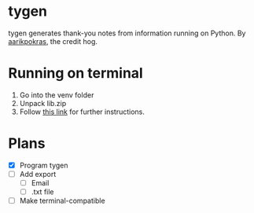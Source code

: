 # tygen
tygen generates thank-you notes from information running on Python.
By [aarikpokras](https://github.com/aarikpokras), the credit hog.

# Running on terminal
1. Go into the venv folder
2. Unpack lib.zip
3. Follow [this link](https://realpython.com/run-python-scripts/) for further instructions.

# Plans
- [x] Program tygen
- [ ] Add export
  - [ ] Email
  - [ ] .txt file
- [ ] Make terminal-compatible
